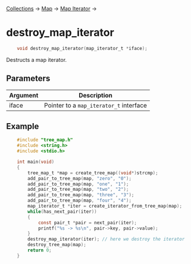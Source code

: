 [Collections](../collections.md) &rarr; [Map](map.md) &rarr; [Map Iterator](map_iterator.md) &rarr; 

# destroy_map_iterator

```c
    void destroy_map_iterator(map_iterator_t *iface);
```

Destructs a map iterator.

## Parameters

Argument|Description
--------|-----------
iface|Pointer to a `map_iterator_t` interface

## Example

```c
    #include "tree_map.h"
    #include <string.h>
    #include <stdio.h>

    int main(void)
    {
        tree_map_t *map = create_tree_map((void*)strcmp);
        add_pair_to_tree_map(map, "zero", "0");
        add_pair_to_tree_map(map, "one", "1");
        add_pair_to_tree_map(map, "two", "2");
        add_pair_to_tree_map(map, "three", "3");
        add_pair_to_tree_map(map, "four", "4");
        map_iterator_t *iter = create_iterator_from_tree_map(map);
        while(has_next_pair(iter))
        {
            const pair_t *pair = next_pair(iter);
            printf("%s -> %s\n", pair->key, pair->value);
        }
        destroy_map_iterator(iter); // here we destroy the iterator
        destroy_tree_map(map);
        return 0;
    }
```
